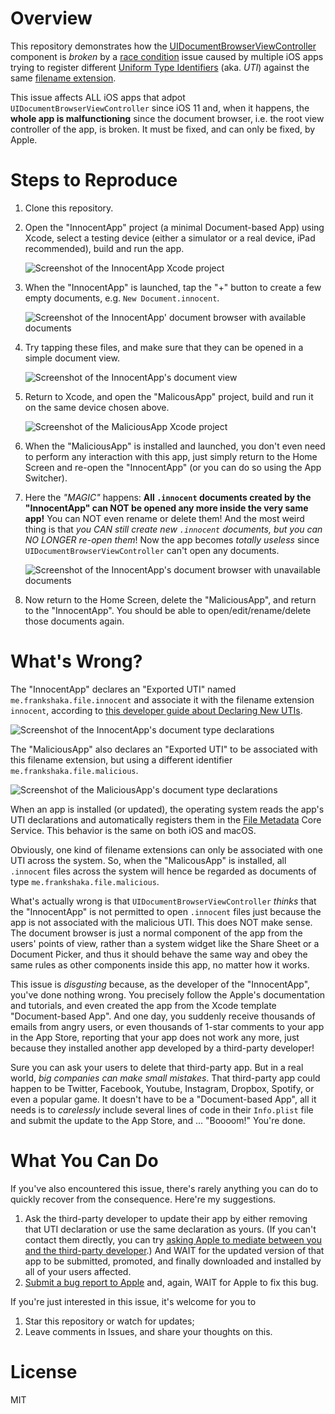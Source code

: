 # Overview

This repository demonstrates how the [UIDocumentBrowserViewController](https://developer.apple.com/documentation/uikit/uidocumentbrowserviewcontroller) component is *broken* by a [race condition](https://en.wikipedia.org/wiki/Race_condition) issue caused by multiple iOS apps trying to register different [Uniform Type Identifiers](https://developer.apple.com/library/archive/documentation/FileManagement/Conceptual/understanding_utis/understand_utis_conc/understand_utis_conc.html) (aka. *UTI*) against the same [filename extension](https://en.wikipedia.org/wiki/Filename_extension).

This issue affects ALL iOS apps that adpot `UIDocumentBrowserViewController` since iOS 11 and, when it happens, the **whole app is malfunctioning** since the document browser, i.e. the root view controller of the app, is broken. It must be fixed, and can only be fixed, by Apple.

# Steps to Reproduce

1.  Clone this repository.
2.  Open the "InnocentApp" project (a minimal Document-based App) using Xcode, select a testing device (either a simulator or a real device, iPad recommended), build and run the app.

    ![Screenshot of the InnocentApp Xcode project](Screenshots/screenshot-innocentapp-project.png)

3.  When the "InnocentApp" is launched, tap the "+" button to create a few empty documents, e.g. `New Document.innocent`.

    ![Screenshot of the InnocentApp' document browser with available documents](Screenshots/screenshot-innocentapp-documents-available.png)

4.  Try tapping these files, and make sure that they can be opened in a simple document view.

    ![Screenshot of the InnocentApp's document view](Screenshots/screenshot-innocentapp-document-open.png)

5.  Return to Xcode, and open the "MalicousApp" project, build and run it on the same device chosen above.

    ![Screenshot of the MaliciousApp Xcode project](Screenshots/screenshot-maliciousapp-project.png)

6.  When the "MaliciousApp" is installed and launched, you don't even need to perform any interaction with this app, just simply return to the Home Screen and re-open the "InnocentApp" (or you can do so using the App Switcher).
7.  Here the *"MAGIC"* happens: **All `.innocent` documents created by the "InnocentApp" can NOT be opened any more inside the very same app!** You can NOT even rename or delete them! And the most weird thing is that *you CAN still create new `.innocent` documents, but you can NO LONGER re-open them*! Now the app becomes *totally useless* since `UIDocumentBrowserViewController` can't open any documents.

    ![Screenshot of the InnocentApp's document browser with unavailable documents](Screenshots/screenshot-innocentapp-documents-unavailable.png)

8.  Now return to the Home Screen, delete the "MaliciousApp", and return to the "InnocentApp". You should be able to open/edit/rename/delete those documents again.


# What's Wrong?

The "InnocentApp" declares an "Exported UTI" named `me.frankshaka.file.innocent` and associate it with the filename extension `innocent`, according to [this developer guide about Declaring New UTIs](https://developer.apple.com/library/archive/documentation/FileManagement/Conceptual/understanding_utis/understand_utis_declare/understand_utis_declare.html).

![Screenshot of the InnocentApp's document type declarations](Screenshots/screenshot-innocentapp-appinfo.png)

The "MaliciousApp" also declares an "Exported UTI" to be associated with this filename extension, but using a different identifier `me.frankshaka.file.malicious`.

![Screenshot of the MaliciousApp's document type declarations](Screenshots/screenshot-maliciousapp-appinfo.png)

When an app is installed (or updated), the operating system reads the app's UTI declarations and automatically registers them in the [File Metadata](https://developer.apple.com/documentation/coreservices/file_metadata) Core Service. This behavior is the same on both iOS and macOS.

Obviously, one kind of filename extensions can only be associated with one UTI across the system. So, when the "MalicousApp" is installed, all `.innocent` files across the system will hence be regarded as documents of type `me.frankshaka.file.malicious`.

What's actually wrong is that `UIDocumentBrowserViewController` *thinks* that the "InnocentApp" is not permitted to open `.innocent` files just because the app is not associated with the malicious UTI. This does NOT make sense. The document browser is just a normal component of the app from the users' points of view, rather than a system widget like the Share Sheet or a Document Picker, and thus it should behave the same way and obey the same rules as other components inside this app, no matter how it works.

This issue is *disgusting* because, as the developer of the "InnocentApp", you've done nothing wrong. You precisely follow the Apple's documentation and tutorials, and even created the app from the Xcode template "Document-based App". And one day, you suddenly receive thousands of emails from angry users, or even thousands of 1-star comments to your app in the App Store, reporting that your app does not work any more, just because they installed another app developed by a third-party developer!

Sure you can ask your users to delete that third-party app. But in a real world, *big companies can make small mistakes*. That third-party app could happen to be Twitter, Facebook, Youtube, Instagram, Dropbox, Spotify, or even a popular game. It doesn't have to be a "Document-based App", all it needs is to *carelessly* include several lines of code in their `Info.plist` file and submit the update to the App Store, and ... "Boooom!" You're done.


# What You Can Do

If you've also encountered this issue, there's rarely anything you can do to quickly recover from the consequence. Here're my suggestions.

1.  Ask the third-party developer to update their app by either removing that UTI declaration or use the same declaration as yours. (If you can't contact them directly, you can try [asking Apple to mediate between you and the third-party developer](https://www.apple.com/legal/internet-services/itunes/appstorenotices/).) And WAIT for the updated version of that app to be submitted, promoted, and finally downloaded and installed by all of your users affected.
2.  [Submit a bug report to Apple](https://feedbackassistant.apple.com/) and, again, WAIT for Apple to fix this bug.

If you're just interested in this issue, it's welcome for you to

1.  Star this repository or watch for updates;
2.  Leave comments in Issues, and share your thoughts on this.

# License

MIT
